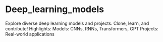# Deep_learning_models
Explore diverse deep learning models and projects. Clone, learn, and contribute!  Highlights: Models: CNNs, RNNs, Transformers, GPT Projects: Real-world applications 
